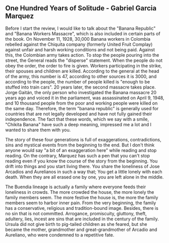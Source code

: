 ## One Hundred Years of Solitude - Gabriel Garcia Marquez

Before I start the review, I would like to talk about the "Banana Republic" and "Banana Workers Massacre", which is also included in certain parts of the book. On November 11, 1928, 30,000 Banana workers in Colombia rebelled against the Chiquita company (formerly United Fruit Complay) against unfair and harsh working conditions and not being paid. Against this, the Colombian army takes action. To stop the people pouring into the street, the General reads the "disperse" statement. When the people do not obey the order, the order to fire is given. Workers participating in the strike, their spouses and children are killed. According to the general at the head of the army, this number is 47, according to other sources it is 3000, and according to the people, the number of people killed is "enough to be stuffed into train cars". 20 years later, the second massacre takes place. Jorge Gaitán, the only person who investigated the Banana massacre 20 years ago and voiced it in the parliament, was assassinated on April 9, 1948, and 10 thousand people from the poor and working people were killed on the same day. Therefore, the term "banana republic" is generally used for countries that are not legally developed and have not fully gained their independence. The fact that these words, which we say with a smile, "Chikita Banana" have such a deep meaning, impressed me a lot and I wanted to share them with you.

The story of these four generations is full of exaggerations, contradictions, sins and mystical events from the beginning to the end. But I don't think anyone would say "a bit of an exaggeration here" while reading and stop reading. On the contrary, Marquez has such a pen that you can't stop reading even if you know the course of the story from the beginning. You drift into things and you start living there. You share the loneliness of Jose Arcadios and Aurelianos in such a way that; You get a little lonely with each death. When they are all erased one by one, you are left alone in the middle.

The Buendia lineage is actually a family where everyone feeds their loneliness in crowds. The more crowded the house, the more lonely the family members seem. The more festive the house is, the more the family members seem to harbor inner pain. From the very beginning, the family has a conservative, religious and tradition-bound image. Besides, there is no sin that is not committed. Arrogance, promiscuity, gluttony, theft, adultery, lies, incest are sins that are included in the century of the family. Ursula did not give birth to pig-tailed children as she feared, but she became the mother, grandmother and great-grandmother of Arcadio and Aureliano, who were condemned to a repetitive fate.